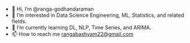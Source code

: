 - 👋 Hi, I’m @ranga-godhandaraman
- 👀 I’m interested in Data Science Engineering, ML, Statistics, and related fields.
- 🌱 I’m currently learning DL, NLP, Time Series, and ARIMA.
- 📫 How to reach me rangabashyam22@gmail.com
<!---
ranga-godhandaraman/ranga-godhandaraman is a ✨ special ✨ repository because its `README.md` (this file) appears on your GitHub profile.
You can click the Preview link to take a look at your changes.
--->
